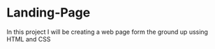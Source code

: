 # Landing-Page
In this project I will be creating a web page form the ground up ussing HTML and CSS 
